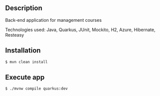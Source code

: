 ## Description
Back-end application for management courses

Technologies used: Java, Quarkus, JUnit, Mockito, H2, Azure, Hibernate, Resteasy

## Installation

```bash
$ mvn clean install 
```

## Execute app

```bash
$ ./mvnw compile quarkus:dev
```
